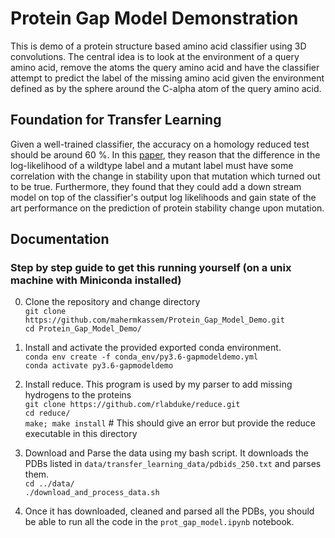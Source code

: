 # Protein Gap Model Demonstration 
This is  demo of a protein structure based amino acid classifier using 3D convolutions. The central idea is to look at the environment of a query amino acid, remove the atoms the query amino acid and have the classifier attempt to predict the label of the missing amino acid given the environment defined as by the sphere around the C-alpha atom of the query amino acid. 

## Foundation for Transfer Learning
Given a well-trained classifier, the accuracy on a homology reduced test should be around 60 %. In this [paper](http://papers.nips.cc/paper/6935-spherical-convolutions-and-their-application-in-molecular-modelling), they reason that the difference in the log-likelihood of a wildtype label and a mutant label must have some correlation with the change in stability upon that mutation which turned out to be true. Furthermore, they found that they could add a down stream model on top of the classifier's output log likelihoods and gain state of the art performance on the prediction of protein stability change upon mutation.

## Documentation

### Step by step guide to get this running yourself (on a unix machine with Miniconda installed)
0. Clone the repository and change directory  
`git clone https://github.com/mahermkassem/Protein_Gap_Model_Demo.git`  
`cd Protein_Gap_Model_Demo/`

1. Install and activate the provided exported conda environment.  
`conda env create -f conda_env/py3.6-gapmodeldemo.yml`  
`conda activate py3.6-gapmodeldemo`

2. Install reduce. This program is used by my parser to add missing hydrogens to the proteins  
`git clone https://github.com/rlabduke/reduce.git`  
`cd reduce/`  
`make; make install` # This should give an error but provide the reduce executable in this directory

3. Download and Parse the data using my bash script. It downloads the PDBs listed in `data/transfer_learning_data/pdbids_250.txt` and parses them.  
`cd ../data/`  
`./download_and_process_data.sh`

4. Once it has downloaded, cleaned and parsed all the PDBs, you should be able to run all the code in the `prot_gap_model.ipynb` notebook.
